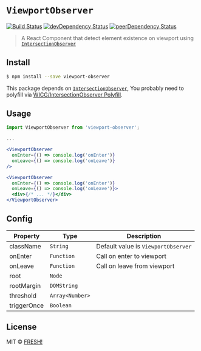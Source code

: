 # `ViewportObserver`

[![Build Status](https://travis-ci.org/openfresh/viewport-observer.svg?branch=master)](https://travis-ci.org/openfresh/viewport-observer)
[![devDependency Status](https://david-dm.org/openfresh/viewport-observer/dev-status.svg)](https://david-dm.org/openfresh/viewport-observer?type=dev)
[![peerDependency Status](https://david-dm.org/openfresh/viewport-observer/peer-status.svg)](https://david-dm.org/openfresh/viewport-observer?type=peer)

> A React Component that detect element existence on viewport using [`IntersectionObserver`](https://wicg.github.io/IntersectionObserver/)

## Install

```bash
$ npm install --save viewport-observer
```

This package depends on [`IntersectionObserver`](https://wicg.github.io/IntersectionObserver/), You probably need to polyfill via [WICG/IntersectionObserver Polyfill](https://github.com/WICG/IntersectionObserver/tree/gh-pages/polyfill).

## Usage

```jsx
import ViewportObserver from 'viewport-observer';

...

<ViewportObserver
  onEnter={() => console.log('onEnter')}
  onLeave={() => console.log('onLeave')}
/>

<ViewportObserver
  onEnter={() => console.log('onEnter')}
  onLeave={() => console.log('onLeave')}>
  <div>{/* ... */}</div>
</ViewportObserver>
```

## Config

|  Property   | Type       | Description                 |
| ----------- | ---------- | --------------------------- |
| className | `String` | Default value is `ViewportObserver` |
| onEnter | `Function` | Call on enter to viewport   |
| onLeave | `Function` | Call on leave from viewport |
| root | `Node` | |
| rootMargin | `DOMString` | |
| threshold  | `Array<Number>` | |
| triggerOnce | `Boolean` | |

## License

MIT © [FRESH!](https://github.com/openfresh)
